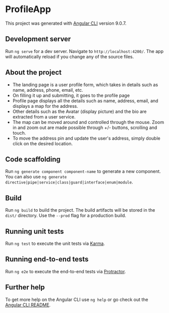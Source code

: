 # ProfileApp

This project was generated with [Angular CLI](https://github.com/angular/angular-cli) version 9.0.7.

## Development server

Run `ng serve` for a dev server. Navigate to `http://localhost:4200/`. The app will automatically reload if you change any of the source files.

## About the project

- The landing page is a user profile form, which takes in details such as name, address, phone, email, etc.
- On filling it up and submitting, it goes to the profile page 
- Profile page displays all the details such as name, address, email, and displays a map for the address.
- Other details such as the Avatar (display picture) and the bio are extracted from a user service. 
- The map can be moved around and controlled through the mouse. Zoom in and zoom out are made possible through +/- buttons, scrolling and touch.
- To move the address pin and update the user's address, simply double click on the desired location.

## Code scaffolding

Run `ng generate component component-name` to generate a new component. You can also use `ng generate directive|pipe|service|class|guard|interface|enum|module`.

## Build

Run `ng build` to build the project. The build artifacts will be stored in the `dist/` directory. Use the `--prod` flag for a production build.

## Running unit tests

Run `ng test` to execute the unit tests via [Karma](https://karma-runner.github.io).

## Running end-to-end tests

Run `ng e2e` to execute the end-to-end tests via [Protractor](http://www.protractortest.org/).

## Further help

To get more help on the Angular CLI use `ng help` or go check out the [Angular CLI README](https://github.com/angular/angular-cli/blob/master/README.md).

